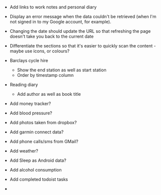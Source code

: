 * Add links to work notes and personal diary

* Display an error message when the data couldn't be retrieved (when I'm not signed in to my Google account, for example).

* Changing the date should update the URL so that refreshing the page doesn't take you back to the current date

* Differentiate the sections so that it's easier to quickly scan the content - maybe use icons, or colours?

* Barclays cycle hire
  - Show the end station as well as start station
  - Order by timestamp column

* Reading diary
  - Add author as well as book title

* Add money tracker?

* Add blood pressure?

* Add photos taken from dropbox?

* Add garmin connect data?

* Add phone calls/sms from GMail?

* Add weather?

* Add Sleep as Android data?

* Add alcohol consumption

* Add completed todoist tasks
* 
